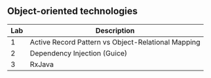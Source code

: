 ## Object-oriented technologies

| Lab | Description |
| ----------- | ----------- |
| 1 | Active Record Pattern vs Object-Relational Mapping |
| 2 | Dependency Injection (Guice) |
| 3 | RxJava |


